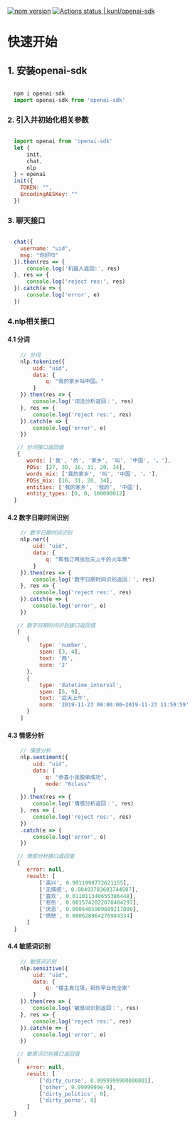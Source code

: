 [![npm version](https://badge.fury.io/js/openai-sdk.svg)](https://www.npmjs.com/package/openai-sdk)
[![Actions status | kunl/openai-sdk](https://github.com/kunl/openai-sdk/workflows/Node%20CI/badge.svg)](https://github.com/kunl/openai-sdk/actions?actions?workflow=Node%20CI)


# 快速开始

## 1. 安装openai-sdk

```js

  npm i openai-sdk
  import openai-sdk from 'openai-sdk'

```

### 2. 引入并初始化相关参数

```js

  import openai from 'openai-sdk'
  let {
      init,
      chat,
      nlp
  } = openai
  init({
    TOKEN: "",
    EncodingAESKey: ""
  })

```

### 3. 聊天接口

```js

  chat({
    username: "uid",
    msg: "你好吗"
  }).then(res => {
      console.log('机器人返回:', res)
  }, res => {
      console.log('reject res:', res)
  }).catch(e => {
      console.log('error', e)
  })

```

### 4.nlp相关接口 

#### 4.1 分词

```js
    // 分词
    nlp.tokenize({
        uid: "uid",
        data: {
            q: "我的家乡叫中国。"
        }
    }).then(res => {
        console.log('词法分析返回：', res)
    }, res => {
        console.log('reject res:', res)
    }).catch(e => {
        console.log('error', e)
    })

   // 分词接口返回值
   {
      words: ['我', '的', '家乡', '叫', '中国', '。'],
      POSs: [27, 30, 16, 31, 20, 34],
      words_mix: ['我的家乡', '叫', '中国', '。'],
      POSs_mix: [16, 31, 20, 34],
      entities: ['我的家乡', '我的', '中国'],
      entity_types: [0, 0, 100000012]
  }
```

#### 4.2 数字日期时间识别

```js
    // 数字日期时间识别
    nlp.ner({
        uid: "uid",
        data: {
            q: "帮我订两张后天上午的火车票"
        }
    }).then(res => {
        console.log('数字日期时间识别返回：', res)
    }, res => {
        console.log('reject res:', res)
    }).catch(e => {
        console.log('error', e)
    })

   // 数字日期时间识别接口返回值
   [
      {
          type: 'number',
          span: [3, 4],
          text: '两',
          norm: '2'
      },
      {
          type: 'datetime_interval',
          span: [5, 9],
          text: '后天上午',
          norm: '2019-11-23 08:00:00~2019-11-23 11:59:59'
      }
    ]
```

#### 4.3 情感分析

```js
    // 情感分析
    nlp.sentiment({
        uid: "uid",
        data: {
            q: "恭喜小张脱单成功",
            mode: "6class"
        }
    }).then(res => {
        console.log('情感分析返回：', res)
    }, res => {
        console.log('reject res:', res)
    })
    .catch(e => {
        console.log('error', e)
    })

   // 情感分析接口返回值
   {
      error: null,
      result: [
          ['高兴', 0.9011998772621155],
          ['无情感', 0.08493703603744507],
          ['喜欢', 0.011011340655386448],
          ['悲伤', 0.0015742022078484297],
          ['厌恶', 0.0006485909689217806],
          ['愤怒', 0.000628964276984334]
      ]
  }
```
#### 4.4 敏感词识别

```js
    // 敏感词识别
    nlp.sensitive({
        uid: "uid",
        data: {
            q: "楼主真垃圾，祝你早日死全家"
        }
    }).then(res => {
        console.log('敏感词识别返回：', res)
    }, res => {
        console.log('reject res:', res)
    }).catch(e => {
        console.log('error', e)
    })

   // 敏感词识别接口返回值
   {
      error: null,
      result: [
          ['dirty_curse', 0.9999999900000001],
          ['other', 9.9999999e-9],
          ['dirty_politics', 0],
          ['dirty_porno', 0]
      ]
  }
```
